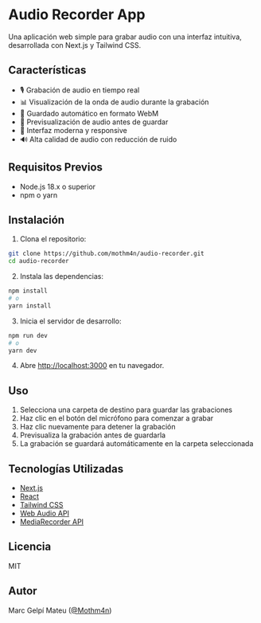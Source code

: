 # Audio Recorder App

Una aplicación web simple para grabar audio con una interfaz intuitiva, desarrollada con Next.js y Tailwind CSS.

## Características

- 🎙️ Grabación de audio en tiempo real
- 📊 Visualización de la onda de audio durante la grabación
- 💾 Guardado automático en formato WebM
- 🎵 Previsualización de audio antes de guardar
- 🎨 Interfaz moderna y responsive
- 🔊 Alta calidad de audio con reducción de ruido

## Requisitos Previos

- Node.js 18.x o superior
- npm o yarn

## Instalación

1. Clona el repositorio:

```bash
git clone https://github.com/mothm4n/audio-recorder.git
cd audio-recorder
```

2. Instala las dependencias:

```bash
npm install
# o
yarn install
```

3. Inicia el servidor de desarrollo:

```bash
npm run dev
# o
yarn dev
```

4. Abre [http://localhost:3000](http://localhost:3000) en tu navegador.

## Uso

1. Selecciona una carpeta de destino para guardar las grabaciones
2. Haz clic en el botón del micrófono para comenzar a grabar
3. Haz clic nuevamente para detener la grabación
4. Previsualiza la grabación antes de guardarla
5. La grabación se guardará automáticamente en la carpeta seleccionada

## Tecnologías Utilizadas

- [Next.js](https://nextjs.org/)
- [React](https://reactjs.org/)
- [Tailwind CSS](https://tailwindcss.com/)
- [Web Audio API](https://developer.mozilla.org/en-US/docs/Web/API/Web_Audio_API)
- [MediaRecorder API](https://developer.mozilla.org/en-US/docs/Web/API/MediaRecorder)

## Licencia

MIT

## Autor

Marc Gelpí Mateu ([@Mothm4n](https://github.com/mothm4n))
